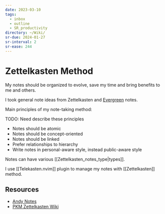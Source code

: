 ```yaml
---
date: 2023-03-10
tags:
  - inbox
  - outline
  - SR_productivity
directory: ~/Wiki/
sr-due: 2024-01-27
sr-interval: 2
sr-ease: 244
---
```


# Zettelkasten Method

My notes should be organized to evolve, save my time and bring benefits to me
and others.

I took general note ideas from Zettelkasten and
[Evergreen](https://notes.andymatuschak.org/About_these_notes) notes.

Main principles of my note-taking method:

TODO: Need describe these principles

- Notes should be atomic
- Notes should be concept-oriented
- Notes should be linked
- Prefer relationships to hierarchy
- Write notes in personal-aware style, instead public-aware style

Notes can have various [[Zettelkasten_notes_type|types]].

I use [[Telekasten.nvim]] plugin to manage my notes with [[Zettelkasten]] method.

## Resources

- [Andy Notes](https://notes.andymatuschak.org/About_these_notes)
- [PKM Zettelkasten Wiki](https://zk.zettel.page/)

